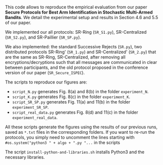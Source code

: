This code allows to reproduce the empirical evaluation from our paper **Secure Protocols for Best Arm Identification in Stochastic Multi-Armed Bandits**.
We detail the experimental setup and results in Section 4.6 and 5.5 of our paper.

We implemented our all protocols: SR-Ring (`SR_S1.py`), SR-Centralized (`SR_S2.py`), and SR-Paillier (`SR_SP.py`).

We also implemented: the standard Successive Rejects (`SR.py`), two distributed protocols SR-Ring' (`SR_1.py`) and SR-Centralized' (`SR_2.py`) that are the same as SR-Ring, SR-Centralized, after removing all encryptions/decryptions such that all messages are communicated in clear between participants, and the old protocol proposed in the conference version of our paper (`SR_Secure_ISPEC`). 

The scripts to reproduce our figures are:

- `script_N.py` generates Fig. 8(a) and 8(b) in the folder `experiment_N`.
- `script_K.py` generates Fig. 8(c) in the folder `experiment_K`.
- `script_SR_SP.py` generates Fig. 11(a) and 11(b) in the folder `experiment_SR_SP`.
- `script_real_data.py` generates Fig. 8(d) and 11(c) in the folder `experiment_real_data`.

All these scripts generate the figures using the results of our previous runs, saved as `*.txt` files in the corresponding folders. If you want to re-run the protocols, you simply need to uncomment the lines starting with `#os.system("python3 " + algo + ".py "...` in the scripts

The script `install-python-and-libraries.sh` installs Python3 and the necessary
libraries.
